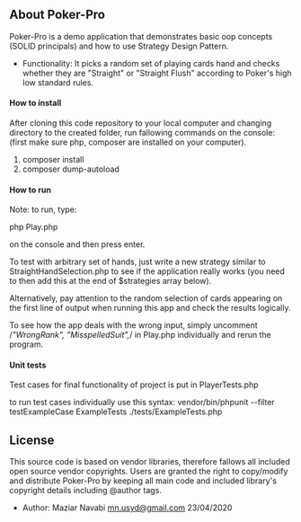 ## About Poker-Pro

Poker-Pro is a demo application that demonstrates basic oop concepts (SOLID principals) and how to use Strategy Design Pattern.

   - Functionality:  It picks a random set of playing cards hand and checks whether they are "Straight" or "Straight Flush" according to Poker's
   high low standard rules.
 
#### How to install

After cloning this code repository to your local computer and changing directory to the created folder, run fallowing commands on the console:
(first make sure php, composer are installed on your computer).

1. composer install
2. composer dump-autoload


#### How to run
 
Note: to run, type: 

php Play.php 

on the console and then press enter.

  To test with arbitrary set of hands, just write a new strategy similar to StraightHandSelection.php to see if
  the application really works (you need to then add this at the end of $strategies array below).
 
  Alternatively, pay attention to the random selection of cards appearing on the first line of output when running this
  app and check the results logically.
  
  To see how the app deals with the wrong input, simply uncomment /*"WrongRank", "MisspelledSuit",*/ in Play.php individually and rerun 
  the program.
  
#### Unit tests

Test cases for final functionality of project is put in PlayerTests.php

to run test cases individually use this syntax:
vendor/bin/phpunit --filter testExampleCase ExampleTests ./tests/ExampleTests.php 
 

## License

This source code is based on vendor libraries, therefore fallows all included open source vendor copyrights. Users are granted 
the right to copy/modify and distribute Poker-Pro by keeping all main code and included library's copyright details including  @author tags. 

- Author:
Maziar Navabi  mn.usyd@gmail.com
23/04/2020


